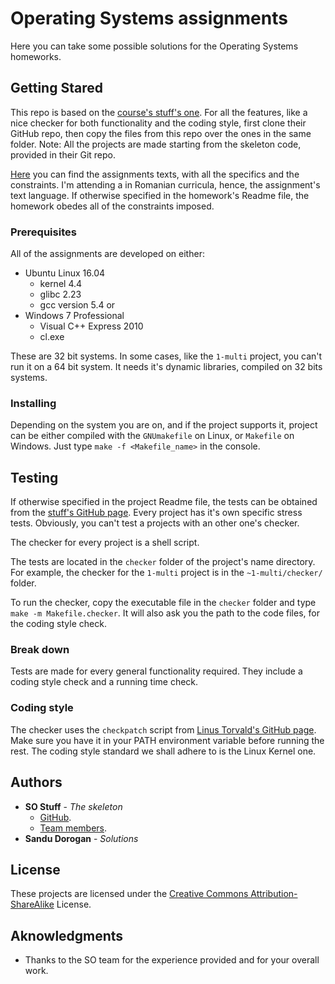 # Operating Systems assignments
Here you can take some possible solutions for the Operating Systems homeworks.

## Getting Stared
This repo is based on the [course's stuff's one](https://github.com/systems-cs-pub-ro/so-assignments).
For all the features, like a nice checker for both functionality and the coding style, first clone their GitHub repo, then copy the files from this repo over the ones in the same folder.
Note: All the projects are made starting from the skeleton code, provided in their Git repo.

[Here](https://ocw.cs.pub.ro/courses/so) you can find the assignments texts, with all the specifics and the constraints. 
I'm attending a in Romanian curricula, hence, the assignment's text language.
If otherwise specified in the homework's Readme file, the homework obedes all of the constraints imposed. 

### Prerequisites
All of the assignments are developed on either:
* Ubuntu Linux 16.04
  - kernel 4.4
  - glibc 2.23
  - gcc version 5.4
or
* Windows 7 Professional
  - Visual C++ Express 2010
  - cl.exe

These are 32 bit systems. In some cases, like the ```1-multi``` project, you can't run it on a 64 bit system. It needs it's dynamic libraries, compiled on 32 bits systems.

### Installing
Depending on the system you are on, and if the project supports it, project can be either compiled with the 
```GNUmakefile``` on Linux, or ```Makefile``` on Windows. Just type ```make -f <Makefile_name>``` in the console.

## Testing
If otherwise specified in the project Readme file, the tests can be obtained from the [stuff's GitHub page](https://github.com/systems-cs-pub-ro/so-assignments). Every project has it's own specific stress tests. Obviously, you can't test a projects with an other one's checker. 

The checker for every project is a shell script.

The tests are located in the ```checker``` folder of the project's name directory.
For example, the checker for the ```1-multi``` project is in the ```~1-multi/checker/``` folder.

To run the checker, copy the executable file in the ```checker``` folder and type ```make -m Makefile.checker```. It will also ask you the path to the code files, for the coding style check.

### Break down
Tests are made for every general functionality required. 
They include a coding style check and a running time check.

### Coding style
The checker uses the ```checkpatch``` script from [Linus Torvald's GitHub page](https://github.com/torvalds/linux/blob/master/scripts/checkpatch.pl). Make sure you have it in your PATH environment variable before running the rest. 
The coding style standard we shall adhere to is the Linux Kernel one.

## Authors
* **SO Stuff** - *The skeleton*
  - [GitHub](https://github.com/systems-cs-pub-ro/). 
  - [Team members](https://ocw.cs.pub.ro/courses/so).
* **Sandu Dorogan** - *Solutions*

## License
These projects are licensed under the [Creative Commons Attribution-ShareAlike](https://creativecommons.org/licenses/by-sa/3.0/) License.

## Aknowledgments 
* Thanks to the SO team for the experience provided and for your overall work.



